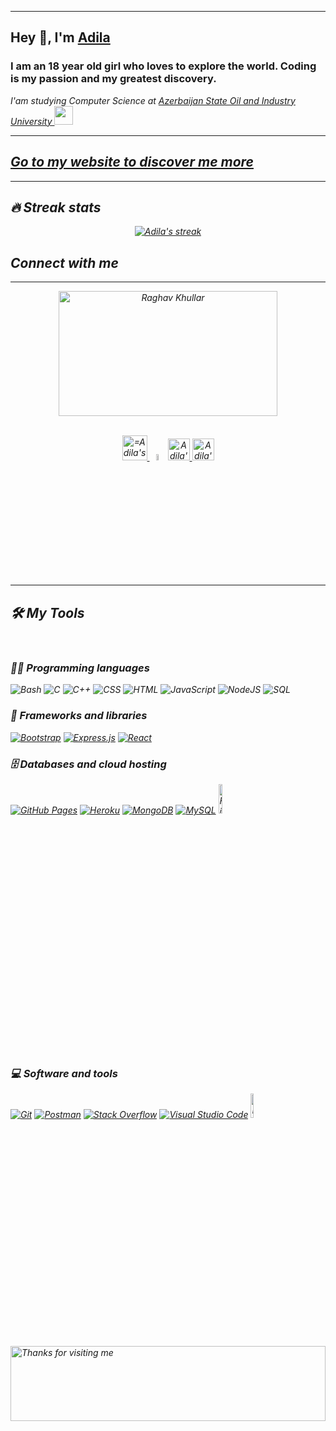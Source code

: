 

<div align="center">
 <a href="https://iradesign.io"></a> 
</div>


<hr>

<h2>Hey 👋, I'm <a href="https://adilababayeva13.github.io/portfolio/">Adila</a></h2>
<h3>I am an 18 year old girl who loves to explore the world. Coding is my passion and my greatest discovery.</h3>
<p><em>I'am studying Computer Science at <a href="http://asoiu.edu.az/en">Azerbaijan State Oil and Industry University </a><img src="https://media.giphy.com/media/fYSnHlufseco8Fh93Z/giphy.gif" width="30">
<br/>

<hr>

<h2><a href="https://adilababayeva13.github.io/portfolio/">Go to my website to discover me more</a></h2>

<hr/>

## 🔥 Streak stats

<p align="center">
  <a href="https://github.com/adilababayeva13">
    <img title="🔥 Get streak stats for your profile at git.io/streak-stats" alt="Adila's streak" src="http://github-readme-streak-stats.herokuapp.com?user=adilababayeva13&theme=highcontrast"/>
  </a>
</p>
<h2>Connect with me</h3>

<hr/>


    
<div align="center">
<img src="https://raw.githubusercontent.com/raghavk16/raghavk16/master/connected.gif" alt="Raghav Khullar" width="350" height="200" />
</div>

<p align="center">
<br/>
<a href="https://www.linkedin.com/in/adila-b/">
  <img alt="=Adila's LinkdeIN" width="40px" src="https://cdn-icons.flaticon.com/png/512/3536/premium/3536505.png?token=exp=1639909577~hmac=ec8638f5b6b82fc0d910170ef174f44e" />
</a>
<a href="https://www.hackerrank.com/adilababayeva13?hr_r=1" target="_blank">
<img src="https://cdn.iconscout.com/icon/free/png-256/hackerrank-3629415-3032408.png"width="5%" ;></img></a>
</a>  
<a href="mailto:adilababayeva13@gmail.com">
  <img alt="Adila's Email" width="35px" src="https://image.flaticon.com/icons/png/512/732/732200.png" />
</a>
<a href="https://github.com/adilababayeva13">
  <img alt="Adila's GitHub" width="35px" src="https://image.flaticon.com/icons/png/512/25/25231.png" />
</a>
</p>

<hr/>

## 🛠️ My Tools
<br/>

### 👨‍💻 Programming languages

<p>
   <img alt="Bash" src="https://img.shields.io/badge/Bash-121011.svg?logo=gnu-bash&logoColor=white">
   <img alt="C" src="https://custom-icon-badges.herokuapp.com/badge/C-03599C.svg?logo=c-in-hexagon&logoColor=white">
    <img alt="C++" src="https://custom-icon-badges.herokuapp.com/badge/C++-9C033A.svg?logo=cpp2&logoColor=white">
    <img alt="CSS" src="https://img.shields.io/badge/CSS-1572B6.svg?logo=css3&logoColor=white">
    <img alt="HTML" src="https://img.shields.io/badge/HTML-E34F26.svg?logo=html5&logoColor=white">
  <img alt="JavaScript" src="https://img.shields.io/badge/JavaScript-F7DF1E.svg?logo=javascript&logoColor=black">
    <img alt="NodeJS" src="https://img.shields.io/badge/Node.js-43853D.svg?logo=node.js&logoColor=white">
    <img alt="SQL" src="https://img.shields.io/badge/SQL-025E8C.svg?logo=amazon-dynamodb&logoColor=white">

</p>

### 🧰 Frameworks and libraries

<p>
    <a href="#"><img alt="Bootstrap" src="https://img.shields.io/badge/Bootstrap-7952B3.svg?logo=bootstrap&logoColor=white"></a>
    <a href="#"><img alt="Express.js" src="https://img.shields.io/badge/Express.js-404d59.svg?logo=express&logoColor=white"></a>
    <a href="#"><img alt="React" src="https://img.shields.io/badge/React-20232a.svg?logo=react&logoColor=%2361DAFB"></a>
</p>

### 🗄️ Databases and cloud hosting

<p>
    <a href="#"><img alt="GitHub Pages" src="https://img.shields.io/badge/GitHub%20Pages-327FC7.svg?logo=github&logoColor=white"></a>
    <a href="#"><img alt="Heroku" src="https://img.shields.io/badge/Heroku-430098.svg?logo=heroku&logoColor=white"></a>
    <a href="#"><img alt="MongoDB" src ="https://img.shields.io/badge/MongoDB-4ea94b.svg?logo=mongodb&logoColor=white"></a>
    <a href="#"><img alt="MySQL" src="https://img.shields.io/badge/MySQL-00f.svg?logo=mysql&logoColor=white"></a>
    <a href="#"><img alt="FireBase" width="11%" src="https://www.phpnasp.com/wp-content/uploads/2018/07/logo-standard.png"></a>
</p>

### 💻 Software and tools

<p>
    <a href="#"><img alt="Git" src="https://img.shields.io/badge/Git-F05033.svg?logo=git&logoColor=white"></a>
    <a href="#"><img alt="Postman" src="https://img.shields.io/badge/Postman-FF6C37?logo=postman&logoColor=white"></a>
    <a href="#"><img alt="Stack Overflow" src="https://img.shields.io/badge/-Stack%20Overflow-FE7A16?logo=stack-overflow&logoColor=white"></a>
    <a href="#"><img alt="Visual Studio Code" src="https://img.shields.io/badge/Visual%20Studio%20Code-0078d7.svg?logo=visual-studio-code&logoColor=white"></a>
    <a href="#"><img alt="Docker" width="10%" src="https://www.docker.com/sites/default/files/d8/2019-07/horizontal-logo-monochromatic-white.png"></a>
</p>


<img height="120" alt="Thanks for visiting me" width="100%" src="https://raw.githubusercontent.com/BrunnerLivio/brunnerlivio/master/images/marquee.svg" />

